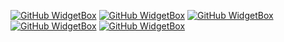 [![GitHub WidgetBox](https://github-widgetbox.vercel.app/api/profile?username=litjisz&data=followers,repositories,stars,commits&theme=darkmode)](https://github.com/litjisz)
[![GitHub WidgetBox](https://github-widgetbox.vercel.app/api/skills?languages=js,java,html,css,go&theme=darkmode&includeNames=true)](https://github.com/litjisz)
[![GitHub WidgetBox](https://github-widgetbox.vercel.app/api/skills?frameworks=next,tailwind&theme=darkmode&includeNames=true)](https://github.com/litjisz)
[![GitHub WidgetBox](https://github-widgetbox.vercel.app/api/skills?tools=git,docker,npm,mongodb,wordpress,vercel,redis,nodejs,heroku,apache,nginx&theme=darkmode&includeNames=true)](https://github.com/litjisz)
[![GitHub WidgetBox](https://github-widgetbox.vercel.app/api/skills?software=windows,vscode&theme=darkmode&includeNames=true)](https://github.com/litjisz)
